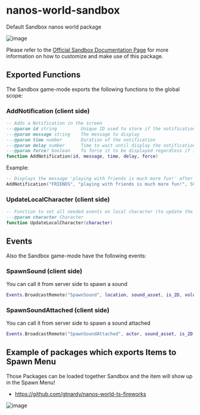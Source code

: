 # nanos-world-sandbox

Default Sandbox nanos world package

![image](https://user-images.githubusercontent.com/6226807/121760112-7d254d80-caff-11eb-968e-20f77aa3c7d3.png)


Please refer to the [Official Sandbox Documentation Page](https://docs.nanos.world/docs/next/explore/sandbox-game-mode/spawn-menu) for more information on how to customize and make use of this package.


## Exported Functions

The Sandbox game-mode exports the following functions to the global scope:


### AddNotification (client side)

```lua
-- Adds a Notification in the screen
---@param id string         Unique ID used to store if the notification was already displayed to the player
---@param message string    The message to display
---@param time number       Duration of the notification
---@param delay number      Time to wait until display the notification
---@param force? boolean    To force it to be displayed regardless if it was already displayed before
function AddNotification(id, message, time, delay, force)
```

Example:

```lua
-- Displays the message 'playing with friends is much more fun!' after 10 seconds, for 5 seconds
AddNotification("FRIENDS", "playing with friends is much more fun!", 5000, 10000)
```


### UpdateLocalCharacter (client side)

```lua
-- Function to set all needed events on local character (to update the UI when it takes damage or dies)
---@param character Character
function UpdateLocalCharacter(character)
```



## Events

Also the Sandbox game-mode have the following events:


### SpawnSound (client side)

You can call it from server side to spawn a sound

```lua
Events.BroadcastRemote("SpawnSound", location, sound_asset, is_2D, volume, pitch)
```


### SpawnSoundAttached (client side)

You can call it from server side to spawn a sound attached

```lua
Events.BroadcastRemote("SpawnSoundAttached", actor, sound_asset, is_2D, volume, pitch)
```


## Example of packages which exports Items to Spawn Menu

Those Packages can be loaded together Sandbox and the item will show up in the Spawn Menu!

- https://github.com/gtnardy/nanos-world-ts-fireworks


![image](https://user-images.githubusercontent.com/6226807/121760136-9a5a1c00-caff-11eb-8478-9694135d1378.png)
